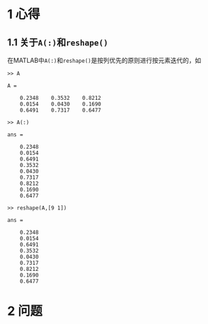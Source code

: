 # 1 心得

## 1.1 关于`A(:)`和`reshape()`

在MATLAB中`A(:)`和`reshape()`是按列优先的原则进行按元素迭代的，如

```
>> A

A =

    0.2348    0.3532    0.8212
    0.0154    0.0430    0.1690
    0.6491    0.7317    0.6477

>> A(:)

ans =

    0.2348
    0.0154
    0.6491
    0.3532
    0.0430
    0.7317
    0.8212
    0.1690
    0.6477

>> reshape(A,[9 1])

ans =

    0.2348
    0.0154
    0.6491
    0.3532
    0.0430
    0.7317
    0.8212
    0.1690
    0.6477
```

# 2 问题
